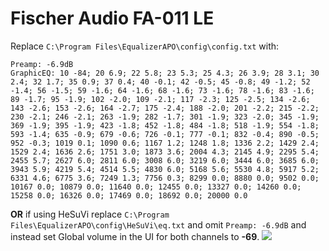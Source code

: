# Fischer Audio FA-011 LE
Replace `C:\Program Files\EqualizerAPO\config\config.txt` with:
```
Preamp: -6.9dB
GraphicEQ: 10 -84; 20 6.9; 22 5.8; 23 5.3; 25 4.3; 26 3.9; 28 3.1; 30 2.4; 32 1.7; 35 0.9; 37 0.4; 40 -0.1; 42 -0.5; 45 -0.8; 49 -1.2; 52 -1.4; 56 -1.5; 59 -1.6; 64 -1.6; 68 -1.6; 73 -1.6; 78 -1.6; 83 -1.6; 89 -1.7; 95 -1.9; 102 -2.0; 109 -2.1; 117 -2.3; 125 -2.5; 134 -2.6; 143 -2.6; 153 -2.6; 164 -2.7; 175 -2.4; 188 -2.0; 201 -2.2; 215 -2.2; 230 -2.1; 246 -2.1; 263 -1.9; 282 -1.7; 301 -1.9; 323 -2.0; 345 -1.9; 369 -1.9; 395 -1.9; 423 -1.8; 452 -1.8; 484 -1.8; 518 -1.9; 554 -1.8; 593 -1.4; 635 -0.9; 679 -0.6; 726 -0.1; 777 -0.1; 832 -0.4; 890 -0.5; 952 -0.3; 1019 0.1; 1090 0.6; 1167 1.2; 1248 1.8; 1336 2.2; 1429 2.4; 1529 2.4; 1636 2.6; 1751 3.0; 1873 3.6; 2004 4.3; 2145 4.9; 2295 5.4; 2455 5.7; 2627 6.0; 2811 6.0; 3008 6.0; 3219 6.0; 3444 6.0; 3685 6.0; 3943 5.9; 4219 5.4; 4514 5.5; 4830 6.0; 5168 5.6; 5530 4.8; 5917 5.2; 6331 4.6; 6775 3.6; 7249 1.3; 7756 0.3; 8299 0.0; 8880 0.0; 9502 0.0; 10167 0.0; 10879 0.0; 11640 0.0; 12455 0.0; 13327 0.0; 14260 0.0; 15258 0.0; 16326 0.0; 17469 0.0; 18692 0.0; 20000 0.0
```
**OR** if using HeSuVi replace `C:\Program Files\EqualizerAPO\config\HeSuVi\eq.txt` and omit `Preamp: -6.9dB` and instead set Global volume in the UI for both channels to **-69**.
![](https://raw.githubusercontent.com/jaakkopasanen/AutoEq/master/results/SBAF-Serious/innerfidelity/onear/Fischer%20Audio%20FA-011%20LE/Fischer%20Audio%20FA-011%20LE.png)